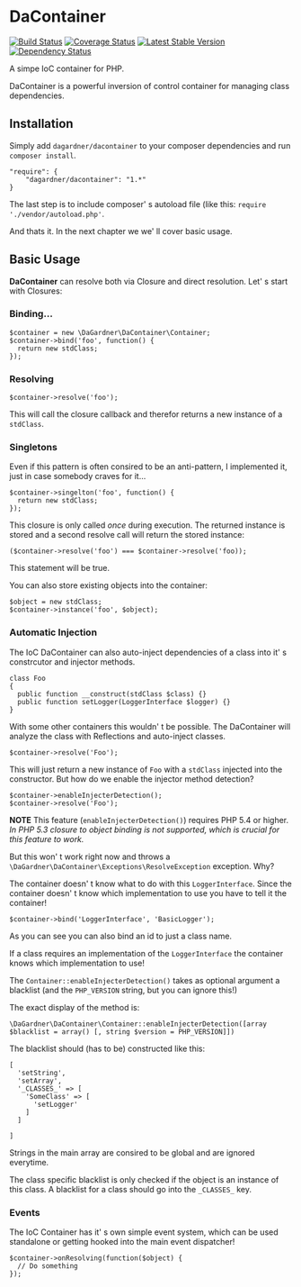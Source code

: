 # DaContainer
[![Build Status](https://travis-ci.org/ChristianGaertner/DaContainer.png?branch=master)](https://travis-ci.org/ChristianGaertner/DaContainer)
[![Coverage Status](https://coveralls.io/repos/ChristianGaertner/DaContainer/badge.png?branch=master)](https://coveralls.io/r/ChristianGaertner/DaContainer?branch=master)
[![Latest Stable Version](https://poser.pugx.org/dagardner/dacontainer/v/stable.png)](https://packagist.org/packages/dagardner/dacontainer)
[![Dependency Status](https://www.versioneye.com/user/projects/521b6093632bac7a59008409/badge.png)](https://www.versioneye.com/user/projects/521b6093632bac7a59008409)

A simpe IoC container for PHP.

DaContainer is a powerful inversion of control container for managing class dependencies.

## Installation

Simply add ```dagardner/dacontainer``` to your composer dependencies and run ```composer install```.

    "require": {
        "dagardner/dacontainer": "1.*"
    }

The last step is to include composer' s autoload file (like this: ```require './vendor/autoload.php'```.

And thats it. In the next chapter we we' ll cover basic usage.

## Basic Usage

**DaContainer** can resolve both via Closure and direct resolution. Let' s start with Closures:

### Binding...

    $container = new \DaGardner\DaContainer\Container;
    $container->bind('foo', function() {
      return new stdClass;
    });

### Resolving

    $container->resolve('foo');

This will call the closure callback and therefor returns a new instance of a ```stdClass```.

### Singletons

Even if this pattern is often consired to be an anti-pattern, I implemented it, just in case somebody craves for it...

    $container->singelton('foo', function() {
      return new stdClass;
    });

This closure is only called *once* during execution. The returned instance is stored and a second resolve call will return the stored instance:

    ($container->resolve('foo') === $container->resolve('foo));

This statement will be true.

You can also store existing objects into the container:

    $object = new stdClass;
    $container->instance('foo', $object);


### Automatic Injection

The IoC DaContainer can also auto-inject dependencies of a class into it' s constrcutor and injector methods.

    class Foo
    {
      public function __construct(stdClass $class) {}
      public function setLogger(LoggerInterface $logger) {}
    }

With some other containers this wouldn' t be possible. The DaContainer will analyze the class with Reflections and auto-inject classes.

    $container->resolve('Foo');

This will just return a new instance of ```Foo``` with a ```stdClass``` injected into the constructor.
But how do we enable the injector method detection?

    $container->enableInjecterDetection();
    $container->resolve('Foo');

**NOTE** This feature (```enableInjecterDetection()```) requires PHP 5.4 or higher. *In PHP 5.3 closure to object binding is not supported, which is crucial for this feature to work.*

But this won' t work right now and throws a ```\DaGardner\DaContainer\Exceptions\ResolveException``` exception. Why?

The container doesn' t know what to do with this ```LoggerInterface```. Since the container doesn' t know which implementation to use you have to tell it the container!

    $container->bind('LoggerInterface', 'BasicLogger');

As you can see you can also bind an id to just a class name.

If a class requires an implementation of the ```LoggerInterface``` the container knows which implementation to use!


The ```Container::enableInjecterDetection()``` takes as optional argument a blacklist (and the ```PHP_VERSION``` string, but you can ignore this!)

The exact display of the method is:

    \DaGardner\DaContainer\Container::enableInjecterDetection([array $blacklist = array() [, string $version = PHP_VERSION]])

The blacklist should (has to be) constructed like this:

    [
      'setString',
      'setArray',
      '_CLASSES_' => [
        'SomeClass' => [
          'setLogger'
        ]
      ]
    
    ]

Strings in the main array are consired to be global and are ignored everytime.

The class specific blacklist is only checked if the object is an instance of this class. A blacklist for a class should go into the ```_CLASSES_``` key.

### Events

The IoC Container has it' s own simple event system, which can be used standalone or getting hooked into the main event dispatcher!

    $container->onResolving(function($object) {
      // Do something
    });
